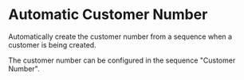 # Automatic Customer Number
Automatically create the customer number from a sequence when a customer is being created.

The customer number can be configured in the sequence "Customer Number".

